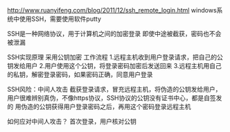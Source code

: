 http://www.ruanyifeng.com/blog/2011/12/ssh_remote_login.html
windows系统中使用SSH，需要使用软件putty

SSH是一种网络协议，用于计算机之间的加密登录
即使中途被截获，密码也不会被泄漏

SSH实现原理
采用公钥加密
工作流程
1.远程主机收到用户登录请求，把自己的公钥发给用户
2.用户使用这个公钥，将登录密码加密后发送回来
3.远程主机用自己的私钥，解密登录密码，如果密码正确，同意用户登录


SSH风险：中间人攻击
截获登录请求，冒充远程主机，将伪造的公钥发给用户，
用户很难辨别真伪，不像https协议，SSH协议的公钥没有证书中心，都是自签发的
用伪造的公钥获得用户登录密码之后，再用这个密码登录远程主机

如何应对中间人攻击？
首次登录，用户核对公钥

